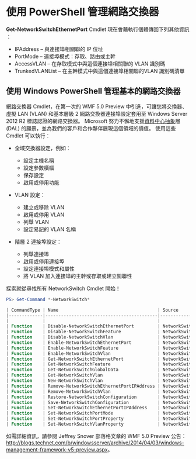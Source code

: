 # 使用 PowerShell 管理網路交換器

**Get-NetworkSwitchEthernetPort** Cmdlet 現在會藉執行個體傳回下列其他資訊︰
-   IPAddress – 與連接埠相關聯的 IP 位址
-   PortMode – 連接埠模式︰存取、路由或主幹
-   AccessVLAN – 在存取模式中與這個連接埠相關聯的 VLAN 識別碼
-   TrunkedVLANList – 在主幹模式中與這個連接埠相關聯的VLAN 識別碼清單

## 使用 Windows PowerShell 管理基本的網路交換器
網路交換器 Cmdlet，在第一次的 WMF 5.0 Preview 中引進，可讓您將交換器、虛擬 LAN (VLAN) 和基本層級 2 網路交換器連接埠設定套用至 Windows Server 2012 R2 標誌認證的網路交換器。 Microsoft 努力不懈地支援[資料中心抽象](http://technet.microsoft.com/en-us/cloud/dal.aspx)層 (DAL) 的願景，並為我們的客戶和合作夥伴展現這個領域的價值。 使用這些 Cmdlet 可以執行︰

-   全域交換器設定，例如︰
    -   設定主機名稱
    -   設定參數橫幅
    -   保存設定
    -   啟用或停用功能

-   VLAN 設定：
    -   建立或移除 VLAN
    -   啟用或停用 VLAN
    -   列舉 VLAN
    -   設定易記的 VLAN 名稱

-   階層 2 連接埠設定：
    -   列舉連接埠
    -   啟用或停用連接埠
    -   設定連接埠模式和屬性
    -   將 VLAN 加入連接埠的主幹或存取或建立關聯性

探索就從尋找所有 NetworkSwitch Cmdlet 開始！

```powershell
PS> Get-Command *-NetworkSwitch*

| CommandType | Name                                      | Source        |
|-------------|-------------------------------------------|---------------|
|             |                                           |               |
| Function    | Disable-NetworkSwitchEthernetPort         | NetworkSwitch |
| Function    | Disable-NetworkSwitchFeature              | NetworkSwitch |
| Function    | Disable-NetworkSwitchVlan                 | NetworkSwitch |
| Function    | Enable-NetworkSwitchEthernetPort          | NetworkSwitch |
| Function    | Enable-NetworkSwitchFeature               | NetworkSwitch |
| Function    | Enable-NetworkSwitchVlan                  | NetworkSwitch |
| Function    | Get-NetworkSwitchEthernetPort             | NetworkSwitch |
| Function    | Get-NetworkSwitchFeature                  | NetworkSwitch |
| Function    | Get-NetworkSwitchGlobalData               | NetworkSwitch |
| Function    | Get-NetworkSwitchVlan                     | NetworkSwitch |
| Function    | New-NetworkSwitchVlan                     | NetworkSwitch |
| Function    | Remove-NetworkSwitchEthernetPortIPAddress | NetworkSwitch |
| Function    | Remove-NetworkSwitchVlan                  | NetworkSwitch |
| Function    | Restore-NetworkSwitchConfiguration        | NetworkSwitch |
| Function    | Save-NetworkSwitchConfiguration           | NetworkSwitch |
| Function    | Set-NetworkSwitchEthernetPortIPAddress    | NetworkSwitch |
| Function    | Set-NetworkSwitchPortMode                 | NetworkSwitch |
| Function    | Set-NetworkSwitchPortProperty             | NetworkSwitch |
| Function    | Set-NetworkSwitchVlanProperty             | NetworkSwitch |
```

如需詳細資訊，請參閱 Jeffrey Snover 部落格文章的 WMF 5.0 Preview 公告︰<http://blogs.technet.com/b/windowsserver/archive/2014/04/03/windows-management-framework-v5-preview.aspx>。


<!--HONumber=Aug16_HO3-->


